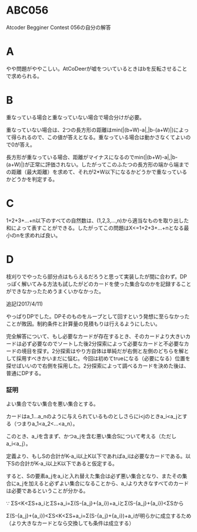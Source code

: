 # ABC056
Atcoder Begginer Contest 056の自分の解答

# A
やや問題がややこしい。AtCoDeerが嘘をついているときはbを反転させることで求められる。

# B
重なっている場合と重なっていない場合で場合分けが必要。

重なっていない場合は、2つの長方形の距離はmin(|(b+W)-a|,|b-(a+W)|)によって得られるので、この値が答えとなる。重なっている場合は動かさなくてよいので0が答え。

長方形が重なっている場合、距離がマイナスになるのでmin(|(b+W)-a|,|b-(a+W)|)が正常に評価されない。したがってこのふたつの長方形の端から端までの距離（最大距離）を求めて、それが2\*W以下になるかどうかで重なっているかどうかを判定する。

# C
1+2+3+...+n以下のすべての自然数は、(1,2,3,...,n)から適当なものを取り出した和によって表すことができる。したがってこの問題はX<=1+2+3+...+nとなる最小のnを求めれば良い。

# D
枝刈りでやったら部分点はもらえるだろうと思って実装したが間に合わず。DPっぽく解いてみる方法も試したがどのカードを使った集合なのかを記録することができなかったためうまくいかなかった。

追記(2017/4/11)

やっぱりDPでした。DPそのものをループとして回すという発想に至らなかったことが敗因。制約条件と計算量の見積もりは行えるようにしたい。

完全解答について、もし必要なカードが存在するとき、そのカードより大きいカードは必ず必要なのでソートした後2分探索によって必要なカードと不必要なカードの境目を探す。2分探索はやり方自体は単純だが右側と左側のどちらを解として採用すべきかいまだに悩む。今回は初めてtrueになる（必要になる）位置を探せばいいので右側を採用した。2分探索によって調べるカードを決めた後は、普通にDPする。

### 証明

よい集合でない集合を悪い集合とする。

カードはa_1...a_nのように与えられているものとしさらにi\<jのときa_i\<a_jとする（つまりa_1\<a_2\<...\<a_n）。

このとき、a_iを含まず、かつa_jを含む悪い集合Sについて考える（ただしa_i\<a_j）。

定義より、もしSの合計がK-a_i以上K以下であればa_iは必要なカードである。以下Sの合計がK-a_i以上K以下であると仮定する。

すると、Sの要素a_jをa_iと入れ替えた集合は必ず悪い集合となり、またその集合にa_jを加えると必ずよい集合になることから、a_iより大きなすべてのカードは必要であるということが分かる。

∵ 
ΣS\<K\<ΣS+a_iとΣS+a_i=Σ(S-{a_j}+{a_i})+a_iとΣ(S-{a_j}+{a_i})<ΣSから

Σ(S-{a_j}+{a_i})<ΣS\<K\<ΣS+a_i=Σ(S-{a_j}+{a_i})+a_iが明らかに成立するため（より大きなカードとなら交換しても条件は成立する）
